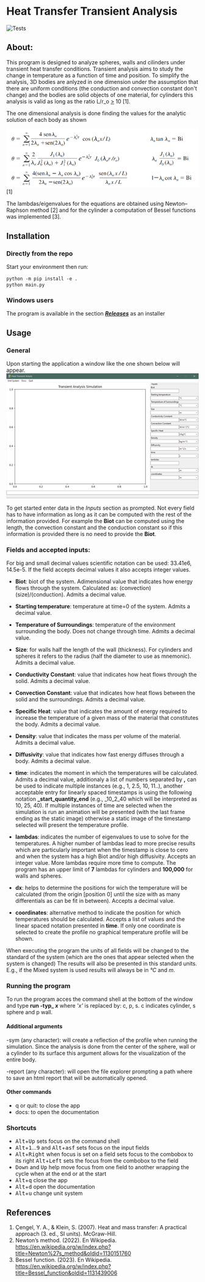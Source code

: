 # Heat Transfer Transient Analysis
![Tests](https://github.com/FernandoLavarreda/HeatTransfer/actions/workflows/python-app.yml/badge.svg)
## About:

This program is designed to analyze spheres, walls and cilinders under transient heat transfer conditions. 
Transient analysis aims to study the change in temperature as a function of time and position. To
simplify the analysis, 3D bodies are anlyzed in one dimension under the assumption that there are uniform
conditions (the conduction and convection constant don't change) and the bodies are solid objects of
one material, for cylinders this analysis is valid as long as the ratio L/r_o <ins>></ins> 10 [1]. 

The one dimensional analysis is done finding the values for the analytic solution of each body 
as shown

![Image](./imgs/solutions.png)
[1]

The lambdas/eigenvalues for the equations are obtained using Newton–Raphson method [2] and for the cylinder
a computation of Bessel functions was implemented [3].

## Installation
### Directly from the repo

Start your environment then run:

``` console
python -m pip install -e .
python main.py
```

### Windows users

The program is available in the section <a href="https://github.com/FernandoLavarreda/HeatTransfer/releases">_**Releases**_</a> as an installer

## Usage

### General
Upon starting the application a window like the one shown below will appear.
![Image](./imgs/main.png)

To get started enter data in the *Inputs* section as prompted. Not every field has to have information as long 
as it can be computed with the rest of the information provided. For example the **Biot** can be computed using the
length, the convection constant and the conduction constant so if this information is provided there is no need
to provide the **Biot**.

### Fields and accepted inputs:

For big and small decimal values scientific notation can be used: 33.41e6, 14.5e-5.
If the field accepts decimal values it also accepts integer values.

- **Biot**: biot of the system. Adimensional value that indicates how energy flows through the system. Calculated
as: (convection)(size)/(conduction). Admits a decimal value.

- **Starting temperature**: temperature at time=0 of the system. Admits a decimal value.

- **Temperature of Surroundings**: temperature of the environment surrounding the body. Does not change through time.
Admits a decimal value.

- **Size**: for walls half the length of the wall (thickness). For cylinders and spheres it refers to the radius
(half the diameter to use as mnemonic). Admits a decimal value.

- **Conductivity Constant**: value that indicates how heat flows through the solid. Admits a decimal value.

- **Convection Constant**: value that indicates how heat flows between the solid and the surroundings.
Admits a decimal value.

- **Specific Heat**: value that indicates the amount of energy required to increase the temperature of a given mass of the
material that constitutes the body. Admits a decimal value.

- **Density**: value that indicates the mass per volume of the material. Admits a decimal value.

- **Diffusivity**: value that indicates how fast energy diffuses through a body. Admits a decimal value.

- **time**: indicates the moment in which the temperatures will be calculated. Admits a decimal value,
additionaly a list of numbers separated by **,** can be used to indicate multiple instances (e.g., 1, 2.5, 10, 11..),
another acceptable entry for linearly spaced timestamps is using the following notation **_start_quantity_end** 
(e.g., _10_2_40 which will be interpreted as 10, 25, 40). If multiple instances of time are selected when the simulation
is run an animation will be presented (with the last frame ending as the static image) otherwise a static image of the
timestamp selected will present the temperature profile.

- **lambdas**: indicates the number of eigenvalues to use to solve for the temperatures. A higher number of lambdas lead to 
more precise results which are particularly important when the timestamp is close to cero and when the system has a high Biot
and/or high diffusivity. Accepts an integer value. More lambdas require more time to compute. The program has an upper limit
of **7** lambdas for cylinders and **100,000** for walls and spheres.

- **dx**: helps to determine the positions for wich the temperature will be calculated
(from the origin [position 0] until the size with as many differentials as can be fit in between). Accepts a decimal value. 

- **coordinates**: alternative method to indicate the position for which temperatures should be calculated. Accepts a list
of values and the linear spaced notation presented in **time**. If only one coordinate is selected to create the profile no
graphical temperature profile will be shown.

When executing the program the units of all fields will be changed to the standard of the system (which are the ones that appear selected when the system is changed)
The results will also be presented in this standard units. E.g., if the Mixed system is used results will always be in _°C_ and _m_.

### Running the program

To run the program acces the command shell at the bottom of the window and type **run -typ_  _x_** where _'x'_ is replaced by:
c, p, s. c indicates cylinder, s sphere and p wall.

#### Additional arguments

-sym (any character): will create a reflection of the profile when running the simulation. Since the analysis is 
done from the center of the sphere, wall or a cylinder to its surface this argument allows for the visualization of the entire
body.

-report (any character): will open the file explorer prompting a path where to save an html report that will be automatically opened.

#### Other commands
- q or quit: to close the app
- docs: to open the documentation

### Shortcuts
- <kbd>Alt</kbd>+<kbd>Up</kbd> sets focus on the command shell
- <kbd>Alt</kbd>+<kbd>1</kbd>...<kbd>9</kbd> and <kbd>Alt</kbd>+<kbd>asf</kbd> sets focus on the input fields
- <kbd>Alt</kbd>+<kbd>Right</kbd> when focus is set on a field sets focus to the combobox to its right <kbd>Alt</kbd>+<kbd>Left</kbd>
sets the focus from the combobox to the field
- <kbd>Down</kbd> and <kbd>Up</kbd> help move focus from one field to another wrapping the cycle when at the end or at the start
- <kbd>Alt</kbd>+<kbd>q</kbd> close the app
- <kbd>Alt</kbd>+<kbd>d</kbd> open the documentation
- <kbd>Alt</kbd>+<kbd>u</kbd> change unit system

## References
1. Çengel, Y. A., & Klein, S. (2007). Heat and mass transfer: A practical approach (3. ed., SI units). McGraw-Hill.
2. Newton’s method. (2022). En Wikipedia. https://en.wikipedia.org/w/index.php?title=Newton%27s_method&oldid=1130151760
3. Bessel function. (2023). En Wikipedia. https://en.wikipedia.org/w/index.php?title=Bessel_function&oldid=1131439006
